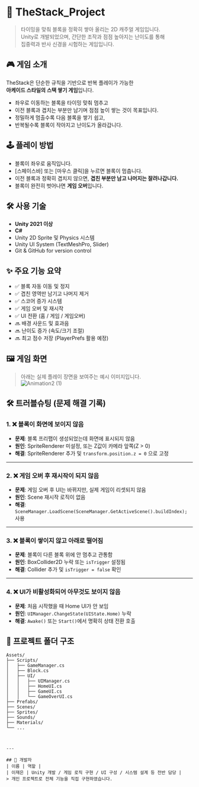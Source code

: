 # 🧱 TheStack_Project

> 타이밍을 맞춰 블록을 정확히 쌓아 올리는 2D 캐주얼 게임입니다.  
> Unity로 개발되었으며, 간단한 조작과 점점 높아지는 난이도를 통해  
> 집중력과 반사 신경을 시험하는 게임입니다.

## 🎮 게임 소개

TheStack은 단순한 규칙을 기반으로 반복 플레이가 가능한  
**아케이드 스타일의 스택 쌓기 게임**입니다.

- 좌우로 이동하는 블록을 타이밍 맞춰 멈추고
- 이전 블록과 겹치는 부분만 남기며 점점 높이 쌓는 것이 목표입니다.
- 정밀하게 멈출수록 다음 블록을 쌓기 쉽고,
- 반복될수록 블록이 작아지고 난이도가 올라갑니다.


## 🕹️ 플레이 방법

- 블록이 좌우로 움직입니다.
- [스페이스바] 또는 [마우스 클릭]을 누르면 블록이 멈춥니다.
- 이전 블록과 정확히 겹치지 않으면, **겹친 부분만 남고 나머지는 잘려나갑니다.**
- 블록이 완전히 벗어나면 **게임 오버**입니다.


## 🛠 사용 기술

- **Unity 2021 이상**
- **C#**
- Unity 2D Sprite 및 Physics 시스템
- Unity UI System (TextMeshPro, Slider)
- Git & GitHub for version control


## ✨ 주요 기능 요약

- ✅ 블록 자동 이동 및 정지
- ✅ 겹친 영역만 남기고 나머지 제거
- ✅ 스코어 증가 시스템
- ✅ 게임 오버 및 재시작
- ✅ UI 전환 (홈 / 게임 / 게임오버)
- 🔜 배경 사운드 및 효과음
- 🔜 난이도 증가 (속도/크기 조절)
- 🔜 최고 점수 저장 (PlayerPrefs 활용 예정)


## 🖼️ 게임 화면

> 아래는 실제 플레이 장면을 보여주는 예시 이미지입니다.  
![Animation2 (1)](https://github.com/user-attachments/assets/83f3075f-da35-40ab-a239-827ad67b7d64)


## 🛠 트러블슈팅 (문제 해결 기록)

### 1. ❌ 블록이 화면에 보이지 않음

- **문제**: 블록 프리팹이 생성되었는데 화면에 표시되지 않음  
- **원인**: SpriteRenderer 미설정, 또는 Z값이 카메라 앞쪽(Z > 0)  
- **해결**: SpriteRenderer 추가 및 `transform.position.z = 0` 으로 고정

---

### 2. ❌ 게임 오버 후 재시작이 되지 않음

- **문제**: 게임 오버 후 UI는 바뀌지만, 실제 게임이 리셋되지 않음  
- **원인**: Scene 재시작 로직이 없음  
- **해결**: `SceneManager.LoadScene(SceneManager.GetActiveScene().buildIndex);` 사용

---

### 3. ❌ 블록이 쌓이지 않고 아래로 떨어짐

- **문제**: 블록이 다른 블록 위에 안 멈추고 관통함  
- **원인**: BoxCollider2D 누락 또는 `isTrigger` 설정됨  
- **해결**: Collider 추가 및 `isTrigger = false` 확인

---

### 4. ❌ UI가 비활성화되어 아무것도 보이지 않음

- **문제**: 처음 시작했을 때 Home UI가 안 보임  
- **원인**: `UIManager.ChangeState(UIState.Home)` 누락  
- **해결**: `Awake()` 또는 `Start()`에서 명확히 상태 전환 호출


## 📂 프로젝트 폴더 구조

```plaintext
Assets/
├── Scripts/
│   ├── GameManager.cs
│   ├── Block.cs
│   ├── UI/
│   │   ├── UIManager.cs
│   │   ├── HomeUI.cs
│   │   ├── GameUI.cs
│   │   └── GameOverUI.cs
├── Prefabs/
├── Scenes/
├── Sprites/
├── Sounds/
├── Materials/
└── ...



---

## 👤 개발자
| 이름 | 역할 |
| 이재은 | Unity 개발 / 게임 로직 구현 / UI 구성 / 시스템 설계 등 전반 담당 |
> 개인 프로젝트로 전체 기능을 직접 구현하였습니다.


